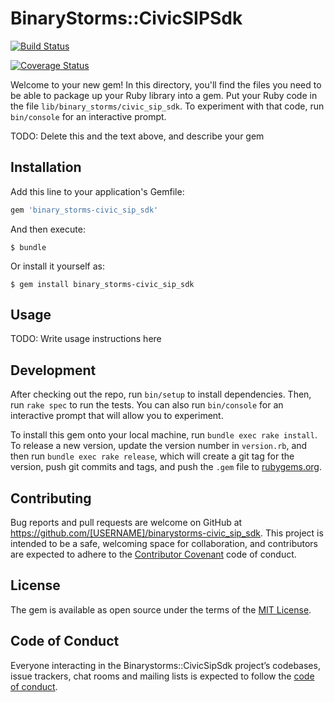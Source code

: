 # BinaryStorms::CivicSIPSdk

[![Build Status](https://travis-ci.com/BinaryStorms/civic-sip-ruby-sdk.svg?branch=master)](https://travis-ci.com/BinaryStorms/civic-sip-ruby-sdk)

[![Coverage Status](https://coveralls.io/repos/github/BinaryStorms/civic-sip-ruby-sdk/badge.svg?branch=master)](https://coveralls.io/github/BinaryStorms/civic-sip-ruby-sdk?branch=master)

Welcome to your new gem! In this directory, you'll find the files you need to be able to package up your Ruby library into a gem. Put your Ruby code in the file `lib/binary_storms/civic_sip_sdk`. To experiment with that code, run `bin/console` for an interactive prompt.

TODO: Delete this and the text above, and describe your gem

## Installation

Add this line to your application's Gemfile:

```ruby
gem 'binary_storms-civic_sip_sdk'
```

And then execute:

    $ bundle

Or install it yourself as:

    $ gem install binary_storms-civic_sip_sdk

## Usage

TODO: Write usage instructions here

## Development

After checking out the repo, run `bin/setup` to install dependencies. Then, run `rake spec` to run the tests. You can also run `bin/console` for an interactive prompt that will allow you to experiment.

To install this gem onto your local machine, run `bundle exec rake install`. To release a new version, update the version number in `version.rb`, and then run `bundle exec rake release`, which will create a git tag for the version, push git commits and tags, and push the `.gem` file to [rubygems.org](https://rubygems.org).

## Contributing

Bug reports and pull requests are welcome on GitHub at https://github.com/[USERNAME]/binarystorms-civic_sip_sdk. This project is intended to be a safe, welcoming space for collaboration, and contributors are expected to adhere to the [Contributor Covenant](http://contributor-covenant.org) code of conduct.

## License

The gem is available as open source under the terms of the [MIT License](https://opensource.org/licenses/MIT).

## Code of Conduct

Everyone interacting in the Binarystorms::CivicSipSdk project’s codebases, issue trackers, chat rooms and mailing lists is expected to follow the [code of conduct](https://github.com/[USERNAME]/binarystorms-civic_sip_sdk/blob/master/CODE_OF_CONDUCT.md).
